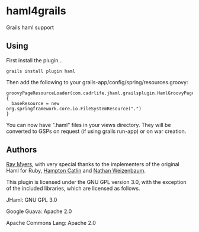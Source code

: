 # haml4grails

Grails haml support

## Using

First install the plugin...

    grails install plugin haml

Then add the following to your grails-app/config/spring/resources.groovy:

    groovyPageResourceLoader(com.cadrlife.jhaml.grailsplugin.HamlGroovyPageResourceLoader) {
      baseResource = new org.springframework.core.io.FileSystemResource(".")
    }

You can now have ".haml" files in your views directory. They will be converted to GSPs on request (if using grails run-app) or on war creation.

## Authors

[Ray Myers](http://cadrlife.com), with very special thanks to the implementers of the 
original Haml for Ruby, [Hampton Catlin](http://hamptoncatlin.com) and [Nathan Weizenbaum](http://nex-3.com).

This plugin is licensed under the GNU GPL version 3.0, with the exception of the included 
libraries, which are licensed as follows.

JHaml: GNU GPL 3.0

Google Guava: Apache 2.0

Apache Commons Lang: Apache 2.0
